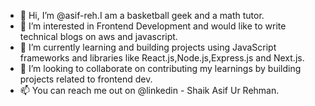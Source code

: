 - 👋 Hi, I’m @asif-reh.I am a basketball geek and a math tutor.
- 👀 I’m interested in Frontend Development and would like to write technical blogs on aws and javascript.
- 🌱 I’m currently learning and building projects using JavaScript frameworks and libraries like React.js,Node.js,Express.js and Next.js.
- 💞️ I’m looking to collaborate on contributing my learnings by building projects related to frontend dev.
- 📫 You can reach me out on @linkedin - Shaik Asif Ur Rehman.

<!---
asif-reh/asif-reh is a ✨ special ✨ repository because its `README.md` (this file) appears on your GitHub profile.
You can click the Preview link to take a look at your changes.
--->
